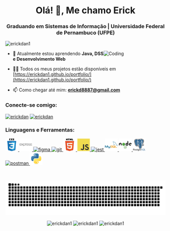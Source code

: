 <h1 align="center">Olá! 👋, Me chamo Erick</h1>
<h3 align="center">Graduando em Sistemas de Informação | Universidade Federal de Pernambuco (UFPE)</h3>
<p align="left"> <img src="https://komarev.com/ghpvc/?username=erickdan1&label=Profile%20views&color=0e75b6&style=flat" alt="erickdan1" /> </p>

<img align="right" alt="Coding" width="195" src="https://i.giphy.com/fByehYIrOIzO8XolJK.webp">

- 🌱 Atualmente estou aprendendo **Java, DSS e Desenvolvimento Web**

- 👨‍💻 Todos os meus projetos estão disponíveis em [https://erickdan1.github.io/portfolio/](https://erickdan1.github.io/portfolio/)

- 📫 Como chegar até mim: **erickd8887@gmail.com**

<h3 align="left">Conecte-se comigo:</h3>
<p align="left">
<a href="https://linkedin.com/in/erickdan" target="blank"><img align="center" src="https://raw.githubusercontent.com/rahuldkjain/github-profile-readme-generator/master/src/images/icons/Social/linked-in-alt.svg" alt="erickdan" height="30" width="40" /></a>
<a href="https://instagram.com/erickdan" target="blank"><img align="center" src="https://raw.githubusercontent.com/rahuldkjain/github-profile-readme-generator/master/src/images/icons/Social/instagram.svg" alt="erickdan" height="30" width="40" /></a>
</p>

<h3 align="left">Linguagens e Ferramentas:</h3>
<p align="left"> <a href="https://www.w3schools.com/css/" target="_blank" rel="noreferrer"> <img src="https://raw.githubusercontent.com/devicons/devicon/master/icons/css3/css3-original-wordmark.svg" alt="css3" width="40" height="40"/> </a> <a href="https://expressjs.com" target="_blank" rel="noreferrer"> <img src="https://raw.githubusercontent.com/devicons/devicon/master/icons/express/express-original-wordmark.svg" alt="express" width="40" height="40"/> </a> <a href="https://www.figma.com/" target="_blank" rel="noreferrer"> <img src="https://www.vectorlogo.zone/logos/figma/figma-icon.svg" alt="figma" width="40" height="40"/> </a> <a href="https://git-scm.com/" target="_blank" rel="noreferrer"> <img src="https://www.vectorlogo.zone/logos/git-scm/git-scm-icon.svg" alt="git" width="40" height="40"/> </a> <a href="https://www.w3.org/html/" target="_blank" rel="noreferrer"> <img src="https://raw.githubusercontent.com/devicons/devicon/master/icons/html5/html5-original-wordmark.svg" alt="html5" width="40" height="40"/> </a> <a href="https://developer.mozilla.org/en-US/docs/Web/JavaScript" target="_blank" rel="noreferrer"> <img src="https://raw.githubusercontent.com/devicons/devicon/master/icons/javascript/javascript-original.svg" alt="javascript" width="40" height="40"/> </a> <a href="https://jestjs.io" target="_blank" rel="noreferrer"> <img src="https://www.vectorlogo.zone/logos/jestjsio/jestjsio-icon.svg" alt="jest" width="40" height="40"/> </a> <a href="https://www.mysql.com/" target="_blank" rel="noreferrer"> <img src="https://raw.githubusercontent.com/devicons/devicon/master/icons/mysql/mysql-original-wordmark.svg" alt="mysql" width="40" height="40"/> </a> <a href="https://nodejs.org" target="_blank" rel="noreferrer"> <img src="https://raw.githubusercontent.com/devicons/devicon/master/icons/nodejs/nodejs-original-wordmark.svg" alt="nodejs" width="40" height="40"/> </a> <a href="https://www.postgresql.org" target="_blank" rel="noreferrer"> <img src="https://raw.githubusercontent.com/devicons/devicon/master/icons/postgresql/postgresql-original-wordmark.svg" alt="postgresql" width="40" height="40"/> </a> <a href="https://postman.com" target="_blank" rel="noreferrer"> <img src="https://www.vectorlogo.zone/logos/getpostman/getpostman-icon.svg" alt="postman" width="40" height="40"/> </a> <a href="https://www.python.org" target="_blank" rel="noreferrer"> <img src="https://raw.githubusercontent.com/devicons/devicon/master/icons/python/python-original.svg" alt="python" width="40" height="40"/> </a> </p>

<br>

<p align="center"><img src="https://github.com/erickdan1/erickdan1/blob/output/github-contribution-grid-snake-dark.svg"></p>

<div align="center">
  <img src="https://github-readme-stats.vercel.app/api/top-langs?username=erickdan1&show_icons=true&locale=en&layout=compact&theme=transparent" alt="erickdan1" height="195"/>
  <img src="https://github-readme-stats.vercel.app/api?username=erickdan1&show_icons=true&locale=en&theme=transparent" alt="erickdan1" />
  <img src="https://github-readme-streak-stats.herokuapp.com/?user=erickdan1&theme=transparent" alt="erickdan1" />
</div>
